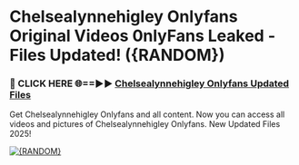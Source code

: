 # Chelsealynnehigley Onlyfans Original Videos 0nlyFans Leaked - Files Updated! ({RANDOM})

<h3>🔴 CLICK HERE 🌐==►► <a href="https://betterlinks.top/A2PfLJ" rel="nofollow">Chelsealynnehigley Onlyfans Updated Files</a></h3>

Get Chelsealynnehigley Onlyfans and all content. Now you can access all videos and pictures of Chelsealynnehigley Onlyfans. New Updated Files 2025!

[![{RANDOM}](https://i.imgur.com/ppqm5kG.gif)](https://betterlinks.top/A2PfLJ)